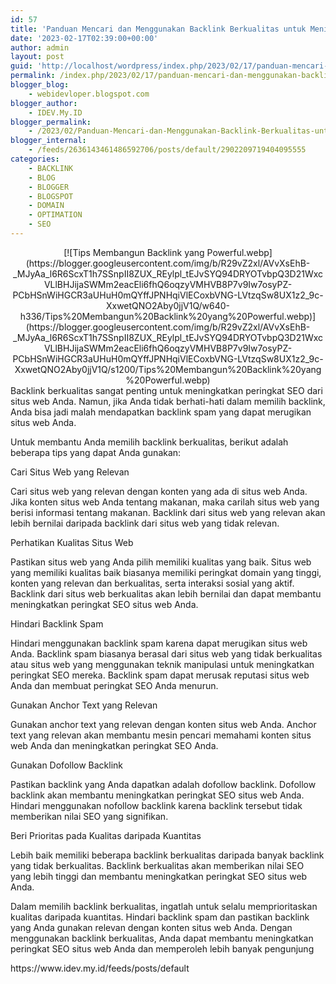 ```yaml
---
id: 57
title: 'Panduan Mencari dan Menggunakan Backlink Berkualitas untuk Meningkatkan Peringkat SEO'
date: '2023-02-17T02:39:00+00:00'
author: admin
layout: post
guid: 'http://localhost/wordpress/index.php/2023/02/17/panduan-mencari-dan-menggunakan-backlink-berkualitas-untuk-meningkatkan-peringkat-seo/'
permalink: /index.php/2023/02/17/panduan-mencari-dan-menggunakan-backlink-berkualitas-untuk-meningkatkan-peringkat-seo/
blogger_blog:
    - webidevloper.blogspot.com
blogger_author:
    - IDEV.My.ID
blogger_permalink:
    - /2023/02/Panduan-Mencari-dan-Menggunakan-Backlink-Berkualitas-untuk-Meningkatkan-Peringkat-SEO.html
blogger_internal:
    - /feeds/2636143461486592706/posts/default/2902209719404095555
categories:
    - BACKLINK
    - BLOG
    - BLOGGER
    - BLOGSPOT
    - DOMAIN
    - OPTIMATION
    - SEO
---
```


<div style="clear: both; text-align: center;">[![Tips Membangun Backlink yang Powerful.webp](https://blogger.googleusercontent.com/img/b/R29vZ2xl/AVvXsEhB-_MJyAa_l6R6ScxT1h7SSnpII8ZUX_REylpl_tEJvSYQ94DRYOTvbpQ3D21WxcVLlBHJijaSWMm2eacEli6fhQ6oqzyVMHVB8P7v9Iw7osyPZ-PCbHSnWiHGCR3aUHuH0mQYffJPNHqiVlECoxbVNG-LVtzqSw8UX1z2_9c-XxwetQNO2Aby0jjV1Q/w640-h336/Tips%20Membangun%20Backlink%20yang%20Powerful.webp)](https://blogger.googleusercontent.com/img/b/R29vZ2xl/AVvXsEhB-_MJyAa_l6R6ScxT1h7SSnpII8ZUX_REylpl_tEJvSYQ94DRYOTvbpQ3D21WxcVLlBHJijaSWMm2eacEli6fhQ6oqzyVMHVB8P7v9Iw7osyPZ-PCbHSnWiHGCR3aUHuH0mQYffJPNHqiVlECoxbVNG-LVtzqSw8UX1z2_9c-XxwetQNO2Aby0jjV1Q/s1200/Tips%20Membangun%20Backlink%20yang%20Powerful.webp)</div>Backlink berkualitas sangat penting untuk meningkatkan peringkat SEO dari situs web Anda. Namun, jika Anda tidak berhati-hati dalam memilih backlink, Anda bisa jadi malah mendapatkan backlink spam yang dapat merugikan situs web Anda.

Untuk membantu Anda memilih backlink berkualitas, berikut adalah beberapa tips yang dapat Anda gunakan:

Cari Situs Web yang Relevan

Cari situs web yang relevan dengan konten yang ada di situs web Anda. Jika konten situs web Anda tentang makanan, maka carilah situs web yang berisi informasi tentang makanan. Backlink dari situs web yang relevan akan lebih bernilai daripada backlink dari situs web yang tidak relevan.

Perhatikan Kualitas Situs Web

Pastikan situs web yang Anda pilih memiliki kualitas yang baik. Situs web yang memiliki kualitas baik biasanya memiliki peringkat domain yang tinggi, konten yang relevan dan berkualitas, serta interaksi sosial yang aktif. Backlink dari situs web berkualitas akan lebih bernilai dan dapat membantu meningkatkan peringkat SEO situs web Anda.

Hindari Backlink Spam

Hindari menggunakan backlink spam karena dapat merugikan situs web Anda. Backlink spam biasanya berasal dari situs web yang tidak berkualitas atau situs web yang menggunakan teknik manipulasi untuk meningkatkan peringkat SEO mereka. Backlink spam dapat merusak reputasi situs web Anda dan membuat peringkat SEO Anda menurun.

Gunakan Anchor Text yang Relevan

Gunakan anchor text yang relevan dengan konten situs web Anda. Anchor text yang relevan akan membantu mesin pencari memahami konten situs web Anda dan meningkatkan peringkat SEO Anda.

Gunakan Dofollow Backlink

Pastikan backlink yang Anda dapatkan adalah dofollow backlink. Dofollow backlink akan membantu meningkatkan peringkat SEO situs web Anda. Hindari menggunakan nofollow backlink karena backlink tersebut tidak memberikan nilai SEO yang signifikan.

Beri Prioritas pada Kualitas daripada Kuantitas

Lebih baik memiliki beberapa backlink berkualitas daripada banyak backlink yang tidak berkualitas. Backlink berkualitas akan memberikan nilai SEO yang lebih tinggi dan membantu meningkatkan peringkat SEO situs web Anda.

Dalam memilih backlink berkualitas, ingatlah untuk selalu memprioritaskan kualitas daripada kuantitas. Hindari backlink spam dan pastikan backlink yang Anda gunakan relevan dengan konten situs web Anda. Dengan menggunakan backlink berkualitas, Anda dapat membantu meningkatkan peringkat SEO situs web Anda dan memperoleh lebih banyak pengunjung

<div>https://www.idev.my.id/feeds/posts/default</div>
